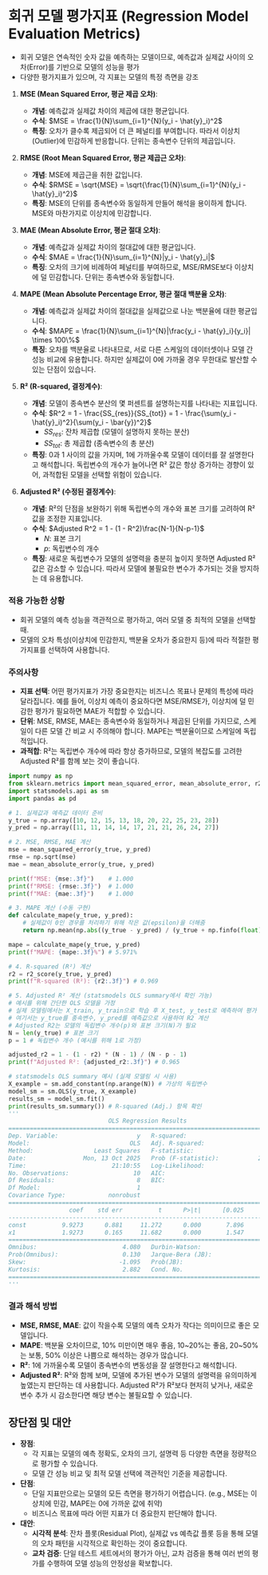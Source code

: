 # 회귀 모델 평가지표 (Regression Model Evaluation Metrics)

- 회귀 모델은 연속적인 숫자 값을 예측하는 모델이므로, 예측값과 실제값 사이의 오차(Error)를 기반으로 모델의 성능을 평가
- 다양한 평가지표가 있으며, 각 지표는 모델의 특정 측면을 강조

1.  **MSE (Mean Squared Error, 평균 제곱 오차)**:
    - **개념**: 예측값과 실제값 차이의 제곱에 대한 평균입니다.
    - **수식**: $MSE = \frac{1}{N}\sum_{i=1}^{N}(y_i - \hat{y}_i)^2$
    - **특징**: 오차가 클수록 제곱되어 더 큰 페널티를 부여합니다. 따라서 이상치(Outlier)에 민감하게 반응합니다. 단위는 종속변수 단위의 제곱입니다.

2.  **RMSE (Root Mean Squared Error, 평균 제곱근 오차)**:
    - **개념**: MSE에 제곱근을 취한 값입니다.
    - **수식**: $RMSE = \sqrt{MSE} = \sqrt{\frac{1}{N}\sum_{i=1}^{N}(y_i - \hat{y}_i)^2}$
    - **특징**: MSE의 단위를 종속변수와 동일하게 만들어 해석을 용이하게 합니다. MSE와 마찬가지로 이상치에 민감합니다.

3.  **MAE (Mean Absolute Error, 평균 절대 오차)**:
    - **개념**: 예측값과 실제값 차이의 절대값에 대한 평균입니다.
    - **수식**: $MAE = \frac{1}{N}\sum_{i=1}^{N}|y_i - \hat{y}_i|$
    - **특징**: 오차의 크기에 비례하여 페널티를 부여하므로, MSE/RMSE보다 이상치에 덜 민감합니다. 단위는 종속변수와 동일합니다.

4.  **MAPE (Mean Absolute Percentage Error, 평균 절대 백분율 오차)**:
    - **개념**: 예측값과 실제값 차이의 절대값을 실제값으로 나눈 백분율에 대한 평균입니다.
    - **수식**: $MAPE = \frac{1}{N}\sum_{i=1}^{N}|\frac{y_i - \hat{y}_i}{y_i}| \times 100\%$
    - **특징**: 오차를 백분율로 나타내므로, 서로 다른 스케일의 데이터셋이나 모델 간 성능 비교에 유용합니다. 하지만 실제값이 0에 가까울 경우 무한대로 발산할 수 있는 단점이 있습니다.

5.  **R² (R-squared, 결정계수)**:
    - **개념**: 모델이 종속변수 분산의 몇 퍼센트를 설명하는지를 나타내는 지표입니다.
    - **수식**: $R^2 = 1 - \frac{SS_{res}}{SS_{tot}} = 1 - \frac{\sum(y_i - \hat{y}_i)^2}{\sum(y_i - \bar{y})^2}$
        - $SS_{res}$: 잔차 제곱합 (모델이 설명하지 못하는 분산)
        - $SS_{tot}$: 총 제곱합 (종속변수의 총 분산)
    - **특징**: 0과 1 사이의 값을 가지며, 1에 가까울수록 모델이 데이터를 잘 설명한다고 해석합니다. 독립변수의 개수가 늘어나면 R² 값은 항상 증가하는 경향이 있어, 과적합된 모델을 선택할 위험이 있습니다.

6.  **Adjusted R² (수정된 결정계수)**:
    - **개념**: R²의 단점을 보완하기 위해 독립변수의 개수와 표본 크기를 고려하여 R² 값을 조정한 지표입니다.
    - **수식**: $Adjusted R^2 = 1 - (1 - R^2)\frac{N-1}{N-p-1}$
        - $N$: 표본 크기
        - $p$: 독립변수의 개수
    - **특징**: 새로운 독립변수가 모델의 설명력을 충분히 높이지 못하면 Adjusted R² 값은 감소할 수 있습니다. 따라서 모델에 불필요한 변수가 추가되는 것을 방지하는 데 유용합니다.

### 적용 가능한 상황
- 회귀 모델의 예측 성능을 객관적으로 평가하고, 여러 모델 중 최적의 모델을 선택할 때.
- 모델의 오차 특성(이상치에 민감한지, 백분율 오차가 중요한지 등)에 따라 적절한 평가지표를 선택하여 사용합니다.

### 주의사항
- **지표 선택**: 어떤 평가지표가 가장 중요한지는 비즈니스 목표나 문제의 특성에 따라 달라집니다. 예를 들어, 이상치 예측이 중요하다면 MSE/RMSE가, 이상치에 덜 민감한 평가가 필요하면 MAE가 적합할 수 있습니다.
- **단위**: MSE, RMSE, MAE는 종속변수와 동일하거나 제곱된 단위를 가지므로, 스케일이 다른 모델 간 비교 시 주의해야 합니다. MAPE는 백분율이므로 스케일에 독립적입니다.
- **과적합**: R²는 독립변수 개수에 따라 항상 증가하므로, 모델의 복잡도를 고려한 Adjusted R²를 함께 보는 것이 좋습니다.

```python
import numpy as np
from sklearn.metrics import mean_squared_error, mean_absolute_error, r2_score
import statsmodels.api as sm
import pandas as pd

# 1. 실제값과 예측값 데이터 준비
y_true = np.array([10, 12, 15, 13, 18, 20, 22, 25, 23, 28])
y_pred = np.array([11, 11, 14, 14, 17, 21, 21, 26, 24, 27])

# 2. MSE, RMSE, MAE 계산
mse = mean_squared_error(y_true, y_pred)
rmse = np.sqrt(mse)
mae = mean_absolute_error(y_true, y_pred)

print(f"MSE: {mse:.3f}")    # 1.000
print(f"RMSE: {rmse:.3f}")  # 1.000
print(f"MAE: {mae:.3f}")    # 1.000

# 3. MAPE 계산 (수동 구현)
def calculate_mape(y_true, y_pred):
    # 실제값이 0인 경우를 처리하기 위해 작은 값(epsilon)을 더해줌
    return np.mean(np.abs((y_true - y_pred) / (y_true + np.finfo(float).eps))) * 100

mape = calculate_mape(y_true, y_pred)
print(f"MAPE: {mape:.3f}%") # 5.971%

# 4. R-squared (R²) 계산
r2 = r2_score(y_true, y_pred)
print(f"R-squared (R²): {r2:.3f}") # 0.969

# 5. Adjusted R² 계산 (statsmodels OLS summary에서 확인 가능)
# 예시를 위해 간단한 OLS 모델을 가정
# 실제 모델링에서는 X_train, y_train으로 학습 후 X_test, y_test로 예측하여 평가
# 여기서는 y_true를 종속변수, y_pred를 예측값으로 사용하여 R2 계산
# Adjusted R2는 모델의 독립변수 개수(p)와 표본 크기(N)가 필요
N = len(y_true) # 표본 크기
p = 1 # 독립변수 개수 (예시를 위해 1로 가정)

adjusted_r2 = 1 - (1 - r2) * (N - 1) / (N - p - 1)
print(f"Adjusted R²: {adjusted_r2:.3f}") # 0.965

# statsmodels OLS summary 예시 (실제 모델링 시 사용)
X_example = sm.add_constant(np.arange(N)) # 가상의 독립변수
model_sm = sm.OLS(y_true, X_example)
results_sm = model_sm.fit()
print(results_sm.summary()) # R-squared (Adj.) 항목 확인
'''
                            OLS Regression Results                            
==============================================================================
Dep. Variable:                      y   R-squared:                       0.945
Model:                            OLS   Adj. R-squared:                  0.938
Method:                 Least Squares   F-statistic:                     136.5
Date:                Mon, 13 Oct 2025   Prob (F-statistic):           2.63e-06
Time:                        21:10:55   Log-Likelihood:                -17.118
No. Observations:                  10   AIC:                             38.24
Df Residuals:                       8   BIC:                             38.84
Df Model:                           1                                         
Covariance Type:            nonrobust                                         
==============================================================================
                 coef    std err          t      P>|t|      [0.025      0.975]
------------------------------------------------------------------------------
const          9.9273      0.881     11.272      0.000       7.896      11.958
x1             1.9273      0.165     11.682      0.000       1.547       2.308
==============================================================================
Omnibus:                        4.080   Durbin-Watson:                   2.897
Prob(Omnibus):                  0.130   Jarque-Bera (JB):                2.005
Skew:                          -1.095   Prob(JB):                        0.367
Kurtosis:                       2.882   Cond. No.                         10.2
==============================================================================
'''
```

### 결과 해석 방법
- **MSE, RMSE, MAE**: 값이 작을수록 모델의 예측 오차가 작다는 의미이므로 좋은 모델입니다.
- **MAPE**: 백분율 오차이므로, 10% 미만이면 매우 좋음, 10~20%는 좋음, 20~50%는 보통, 50% 이상은 나쁨으로 해석하는 경우가 많습니다.
- **R²**: 1에 가까울수록 모델이 종속변수의 변동성을 잘 설명한다고 해석합니다.
- **Adjusted R²**: R²와 함께 보며, 모델에 추가된 변수가 모델의 설명력을 유의미하게 높였는지 판단하는 데 사용합니다. Adjusted R²가 R²보다 현저히 낮거나, 새로운 변수 추가 시 감소한다면 해당 변수는 불필요할 수 있습니다.

## 장단점 및 대안
- **장점**:
    - 각 지표는 모델의 예측 정확도, 오차의 크기, 설명력 등 다양한 측면을 정량적으로 평가할 수 있습니다.
    - 모델 간 성능 비교 및 최적 모델 선택에 객관적인 기준을 제공합니다.
- **단점**:
    - 단일 지표만으로는 모델의 모든 측면을 평가하기 어렵습니다. (e.g., MSE는 이상치에 민감, MAPE는 0에 가까운 값에 취약)
    - 비즈니스 목표에 따라 어떤 지표가 더 중요한지 판단해야 합니다.
- **대안**:
    - **시각적 분석**: 잔차 플롯(Residual Plot), 실제값 vs 예측값 플롯 등을 통해 모델의 오차 패턴을 시각적으로 확인하는 것이 중요합니다.
    - **교차 검증**: 단일 테스트 세트에서의 평가가 아닌, 교차 검증을 통해 여러 번의 평가를 수행하여 모델 성능의 안정성을 확보합니다.
